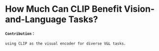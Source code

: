 # How Much Can CLIP Benefit Vision-and-Language Tasks?

#### `Contribution：`

`using CLIP as the visual encoder for diverse V&L tasks.`

